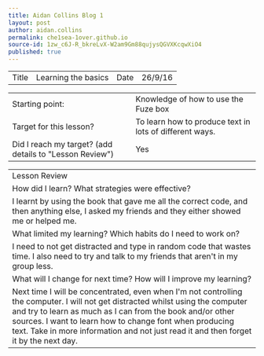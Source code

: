 ```yaml
---
title: Aidan Collins Blog 1
layout: post
author: aidan.collins
permalink: che1sea-1over.github.io
source-id: 1zw_c6J-R_bkreLvX-W2am9Gm88qujysQGVXKcqwXiO4
published: true
---
```

<table>
  <tr>
    <td>Title</td>
    <td>Learning the basics</td>
    <td>Date</td>
    <td>26/9/16</td>
  </tr>
</table>


<table>
  <tr>
    <td>Starting point:</td>
    <td>Knowledge of how to use the Fuze box</td>
  </tr>
  <tr>
    <td>Target for this lesson?</td>
    <td>To learn how to produce text in lots of different ways.</td>
  </tr>
  <tr>
    <td>Did I reach my target? 
(add details to "Lesson Review")</td>
    <td> Yes</td>
  </tr>
</table>


<table>
  <tr>
    <td>Lesson Review</td>
  </tr>
  <tr>
    <td>How did I learn? What strategies were effective? </td>
  </tr>
  <tr>
    <td>I learnt by using the book that gave me all the correct code, and then anything else, I asked my friends and they either showed me or helped me.</td>
  </tr>
  <tr>
    <td>What limited my learning? Which habits do I need to work on? </td>
  </tr>
  <tr>
    <td>I need to not get distracted and type in random code that wastes time. I also need to try and talk to my friends that aren't in my group less.</td>
  </tr>
  <tr>
    <td>What will I change for next time? How will I improve my learning?</td>
  </tr>
  <tr>
    <td>Next time I will be concentrated, even when I'm not controlling the computer.
I will not get distracted whilst using the computer and try to learn as much as I can from the book and/or other sources.
I want to learn how to change font when producing text.
Take in more information and not just read it and then forget it by the next day.
</td>
  </tr>
</table>


